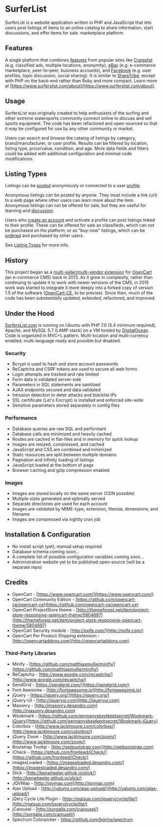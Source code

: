# SurferList

SurferList is a website application written in PHP and JavaScript that lets users post listings of items to an online catalog to share information, start discussions, and offer items for sale. marketplace platform

## Features

A single platform that combines [features](https://www.surferslist.com/features) from popular sites like [Craigslist](https://www.craigslist.org/) (e.g. classified ads, multiple locations, anonymity), [eBay](https://www.craigslist.org/) (e.g. e-commerce marketplace, peer-to-peer, business accounts), and [Facebook](https://www.facebook.com/) (e.g. user profiles, topic discussion, social sharing). It is similar to [ShareTribe](https://github.com/sharetribe/sharetribe), except with PHP on the back-end rather than Ruby and more compact.  Learn more at [https://www.surferslist.com/about](https://www.surferslist.com/about).

## Usage

SurfersList was originally created to help enthusiasts of the surfing and other extreme watersports community connect online to discuss and sell sports equipment.  The code has been refactored and open-sourced so that it may be configured for use by any other community or market.

Users can search and browse the catalog of listings by category, brand/manufacturer, or user profile.  Results can be filtered by location, listing type, price/value, condition, and age.  More data fields and filters could be added with additional configuration and minimal code modifications.

## Listing Types

Listings can be [posted](https://www.surferslist.com/post) anonymously or connected to a user [profile](https://www.surferslist.com/about-profiles).

Anonymous listings can be posted by anyone.  They must include a link (url) to a web page where other users can learn more about the item.  Anonymous listings can not be offered for sale, but they are useful for learning and [discussion](https://www.surferslist.com/discuss).  

Users who [create an account](https://www.surferslist.com/join) and activate a profile can post listings linked to their profile.  These can be offered for sale as classifieds, which can not be purchased on the platform; or as "buy-now" listings, which can be [ordered](https://www.surferslist.com/order) and purchased by other users.

See [Listing Types](https://www.surferslist.com/about-listings#listing-types) for more info.

## History

This project began as a [multi-seller/multi-vendor extension](https://github.com/garudacrafts/opencart-customer-product-manager) for [OpenCart](https://github.com/opencart/opencart) (an e-commerce CMS) back in 2013.  As it grew in complexity, rather than continuing to update it to work with newer versions of the CMS, in 2015 work was started to integrate it more deeply into a forked copy of version 1.5 of the software ([OpenCart-CE](https://github.com/opencart-ce/opencart-ce), to be precise).  Since then, much of the code has been *substantially* updated, extended, refactored, and improved.

## Under the Hood

[SurfersList.com](https://www.surferslist.com/) is running on Ubuntu with PHP 7.0 (5.4 minimum required), Apache, and MySQL 5.7 (LAMP stack) on a VM hosted by [DigitalOcean](https://www.digitalocean.com/).  Code is organized in MVC+L pattern.  Multi-location and multi-currency enabled; multi-language ready and possible but disabled.

### Security

* Bcrypt is used to hash and store account passwords
* ReCaptcha and CSRF tokens are used to secure all web forms
* Login attempts are tracked and rate limited
* Form data is validated server-side
* Parameters in SQL statements are sanitized
* AJAX endpoints secured and data validated
* Intrusion detection to deter attacks and blacklist IPs
* SSL certificate (Let's Encrypt) is installed and enforced site-wide
* Sensitive parameters stored separately in config files

### Performance

* Database queries are raw SQL and performant
* Database calls are minimized and heavily cached
* Routes are cached in flat-files and in memory for quick lookup
* Images are resized, compressed, and cached
* JavaScript and CSS are combined and minimized
* Static resources are split between multiple domains
* Pagination and infinity loading of listings
* JavaScript loaded at the bottom of page
* Browser caching and gzip compression enabled

### Images

* Images are stored locally on the same server (CDN possible)
* Multiple sizes generated and optimally served
* Separate directories are used for each account
* Images are validated by MIME-type, extension, filesize, dimensions, and filename
* Images are compressed via nightly cron job

## Installation & Configuration

* No install script (yet); manual setup required
* Database schema coming soon...
* A complete list of possible configuration variables coming soon...
* Administration website yet to be published open-source (will be a separate repo)

## Credits

* OpenCart - [https://www.opencart.com/](https://www.opencart.com/)
* OpenCart Community Edition - [https://github.com/opencart-ce/opencart-ce](https://github.com/opencart-ce/opencart-ce)
* OpenCart ProjectStore theme - [http://themeforest.net/item/project-store-responsive-opencart-theme/5804697](http://themeforest.net/item/project-store-responsive-opencart-theme/5804697)
* OpenCart Security module - [http://exife.com/](http://exife.com/)
* OpenCart Per Product Shipping extension - [http://opencartaddons.com](http://opencartaddons.com)

### Third-Party Libraries

* Minify - [https://github.com/matthiasmullie/minify/](https://github.com/matthiasmullie/minify/)
* ReCaptcha - [http://www.google.com/recaptcha/](http://www.google.com/recaptcha/)
* SendGrid - [https://sendgrid.com/](https://sendgrid.com/)
* Font Awesome - [http://fontawesome.io](http://fontawesome.io)
* jQuery - [https://jquery.org/](https://jquery.org/)
* jQuery-UI - [http://jqueryui.com](http://jqueryui.com)
* Masonry - [http://masonry.desandro.com](http://masonry.desandro.com)
* Wookmark - [https://github.com/germanysbestkeptsecret/Wookmark-jQuery](https://github.com/germanysbestkeptsecret/Wookmark-jQuery)
* Colorbox - [http://www.jacklmoore.com/colorbox/](http://www.jacklmoore.com/colorbox/)
* jQuery Zoom - [http://www.jacklmoore.com/zoom/](http://www.jacklmoore.com/zoom/)
* Bootstrap Tooltip - [http://getbootstrap.com](http://getbootstrap.com)
* iCheck - [https://github.com/fronteed/iCheck/](https://github.com/fronteed/iCheck/)
* imagesLoaded - [https://imagesloaded.desandro.com/](https://imagesloaded.desandro.com/)
* Slick - [http://kenwheeler.github.io/slick/](http://kenwheeler.github.io/slick/)
* JQVMap - [http://jqvmap.com](http://jqvmap.com)
* Ajax Upload - [http://valums.com/ajax-upload/](http://valums.com/ajax-upload/)
* jQery Cycle Lite Plugin - [http://malsup.com/jquery/cycle/lite/](http://malsup.com/jquery/cycle/lite/)
* jCarousel - [http://sorgalla.com/jcarousel/](http://sorgalla.com/jcarousel/)
* Spectrum Colorpicker - https://github.com/bgrins/spectrum
